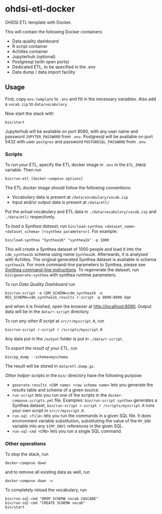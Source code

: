# ohdsi-etl-docker

OHDSI ETL template with Docker.

This will contain the following Docker containers:

- Data quality dashboard
- R script container
- Achilles container
- Jupyterhub (optional)
- Postgresql (with open ports)
- Dedicated ETL, to be specified in the .env
- Data dump / data import facility

## Usage

First, copy `env.template` to `.env` and fill in the necessary variables. Also add a `vocab.zip` to `data/vocabulary`.

Now start the stack with

```
bin/start
```

Jupyterhub will be available on port 8080, with any user name and password `JUPYTER_PASSWORD` from `.env`. Postgresql will be available on port 5432 with user `postgres` and password `POSTGRESQL_PASSWORD` from `.env`.

### Scripts

To _run your ETL_, specify the ETL docker image in `.env` in the `ETL_IMAGE` variable. Then run

```
bin/run-etl [docker-compose options]
```

The ETL docker image should follow the following conventions:
- Vocabulary data is present at `/data/vocabulary/vocab.zip`
- Input and/or output data is present at `/data/etl/`

Put the actual vocabulary and ETL data in `./data/vocabulary/vocab.zip` and `./data/etl/` respectively.

To _load a Synthea dataset_, run `bin/load-synthea <dataset_name> <dataset_schema> [<synthea parameters>]`. For example:

```shell
bin/load-synthea "Synthea1K" "synthea1k" -p 1000
```

This will create a Synthea dataset of 1000 people and load it into the `cdm_synthea1k` schema using name `Synthea1K`. Afterwards, it is analysed with Achilles. The original generated Synthea dataset is available in schema `synthea1k`. For more command-line parameters to Synthea, please see [Synthea command-line instructions](https://github.com/synthetichealth/synthea/wiki/Basic-Setup-and-Running). To regenerate the dataset, run `bin/generate-synthea` with synthea runtime parameters.

To _run Data Quality Dashboard_ run
```
bin/run-script -e CDM_SCHEMA=cdm_synthea1k -e RES_SCHEMA=cdm_synthea1k_results r-script -p 8090:8090 dqd
```
and when it is finished, open the browser at <http://localhost:8090>. Output data will be in the `data/r-script` directory.

To _run any other R script_ at `src/r/myscript.R`, run
```
bin/run-script r-script r /scripts/myscript.R
```

Any data put in the `/output` folder is put in `./data/r-script`.

To _export the result of your ETL_, run
```
bin/pg_dump --schema=myschema
```
The result will be stored in `data/etl.dump.gz`.

_Other helper scripts_ in the `bin/` directory have the following purpose:
- `generate-results <CDM name> <raw schema name>` lets you generate the results table and schema of a given source.
- `run-script` lets you run one of the scripts in the `docker-compose.scripts.yml` file. Examples: `bin/run-script synthea` generates a Synthea dataset, `bin/run-script r-script r /scripts/myscript.R` runs your own script in `src/r/myscript.R`.
- `run-sql <file>` lets you run the commands in a given SQL file. It does environment variable substitution, substituting the value of the `MY_ENV` variable into any `${MY_ENV}` references in the given SQL.
- `run-sql-cmd <CMD>` lets you run a single SQL command.

### Other operations

To stop the stack, run

```
docker-compose down
```

and to remove all existing data as well, run

```
docker-compose down -v
```

To completely reload the vocabulary, run
```
bin/run-sql-cmd "DROP SCHEMA vocab CASCADE"
bin/run-sql-cmd "CREATE SCHEMA vocab"
bin/start
```
